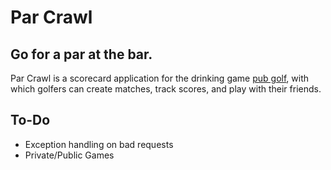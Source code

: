 Par Crawl
=========
Go for a par at the bar.
------------------------

Par Crawl is a scorecard application for the drinking game [pub golf](http://http://en.wikipedia.org/wiki/Pub_Golf), with which golfers can create matches, track scores, and play with their friends.


To-Do
-----
*	Exception handling on bad requests
*	Private/Public Games